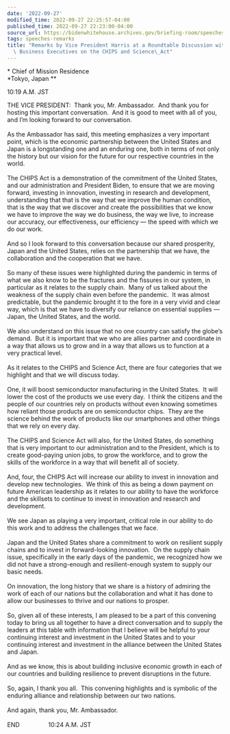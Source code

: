 ```yaml
---
date: '2022-09-27'
modified_time: 2022-09-27 22:25:57-04:00
published_time: 2022-09-27 22:23:00-04:00
source_url: https://bidenwhitehouse.archives.gov/briefing-room/speeches-remarks/2022/09/27/remarks-by-vice-president-harris-at-a-roundtable-discussion-with-japanese-business-executives-on-the-chips-and-science-act/
tags: speeches-remarks
title: "Remarks by Vice President Harris at a Roundtable Discussion with Japanese\
  \ Business Executives on the CHIPS and Science\_Act"
---
```

 
* Chief of Mission Residence  
*Tokyo, Japan **

10:19 A.M. JST  
  
THE VICE PRESIDENT:  Thank you, Mr. Ambassador.  And thank you for
hosting this important conversation.  And it is good to meet with all of
you, and I’m looking forward to our conversation.  
   
As the Ambassador has said, this meeting emphasizes a very important
point, which is the economic partnership between the United States and
Japan is a longstanding one and an enduring one, both in terms of not
only the history but our vision for the future for our respective
countries in the world.  
   
The CHIPS Act is a demonstration of the commitment of the United States,
and our administration and President Biden, to ensure that we are moving
forward, investing in innovation, investing in research and development,
understanding that that is the way that we improve the human condition,
that is the way that we discover and create the possibilities that we
know we have to improve the way we do business, the way we live, to
increase our accuracy, our effectiveness, our efficiency — the speed
with which we do our work.    
   
And so I look forward to this conversation because our shared
prosperity, Japan and the United States, relies on the partnership that
we have, the collaboration and the cooperation that we have.  
   
So many of these issues were highlighted during the pandemic in terms of
what we also know to be the fractures and the fissures in our system, in
particular as it relates to the supply chain.  Many of us talked about
the weakness of the supply chain even before the pandemic.  It was
almost predictable, but the pandemic brought it to the fore in a very
vivid and clear way, which is that we have to diversify our reliance on
essential supplies — Japan, the United States, and the world.   
   
We also understand on this issue that no one country can satisfy the
globe’s demand.  But it is important that we who are allies partner and
coordinate in a way that allows us to grow and in a way that allows us
to function at a very practical level.    
   
As it relates to the CHIPS and Science Act, there are four categories
that we highlight and that we will discuss today.  
   
One, it will boost semiconductor manufacturing in the United States.  It
will lower the cost of the products we use every day.  I think the
citizens and the people of our countries rely on products without even
knowing sometimes how reliant those products are on semiconductor
chips.  They are the science behind the work of products like our
smartphones and other things that we rely on every day.   
   
The CHIPS and Science Act will also, for the United States, do something
that is very important to our administration and to the President, which
is to create good-paying union jobs, to grow the workforce, and to grow
the skills of the workforce in a way that will benefit all of
society.   
   
And, four, the CHIPS Act will increase our ability to invest in
innovation and develop new technologies.  We think of this as being a
down payment on future American leadership as it relates to our ability
to have the workforce and the skillsets to continue to invest in
innovation and research and development.  
   
We see Japan as playing a very important, critical role in our ability
to do this work and to address the challenges that we face.  
   
Japan and the United States share a commitment to work on resilient
supply chains and to invest in forward-looking innovation.  On the
supply chain issue, specifically in the early days of the pandemic, we
recognized how we did not have a strong-enough and resilient-enough
system to supply our basic needs.  
   
On innovation, the long history that we share is a history of admiring
the work of each of our nations but the collaboration and what it has
done to allow our businesses to thrive and our nations to prosper.  
   
So, given all of these interests, I am pleased to be a part of this
convening today to bring us all together to have a direct conversation
and to supply the leaders at this table with information that I believe
will be helpful to your continuing interest and investment in the United
States and to your continuing interest and investment in the alliance
between the United States and Japan.  
   
And as we know, this is about building inclusive economic growth in each
of our countries and building resilience to prevent disruptions in the
future.  
   
So, again, I thank you all.  This convening highlights and is symbolic
of the enduring alliance and relationship between our two nations.   
   
And again, thank you, Mr. Ambassador.  
   
END                 10:24 A.M. JST

  
  
